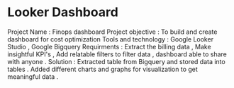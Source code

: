 # Looker Dashboard
Project Name : Finops dashboard 
Project objective : To build and create dashboard for cost optimization 
Tools and technology : Google Looker Studio , Google Bigquery 
Requirments : Extract the billing data , Make insightful KPI's , Add relatable filters to filter data , dashboard able to share with anyone . 
Solution : Extracted table from Bigquery and stored data into tables . Added different charts and graphs for visualization to get meaningful data . 
